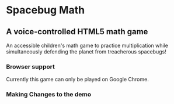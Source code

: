 # Spacebug Math
## A voice-controlled HTML5 math game
An accessible children's math game to practice multiplication while simultaneously defending the planet from treacherous spacebugs!

### Browser support
Currently this game can only be played on Google Chrome.

### Making Changes to the demo
